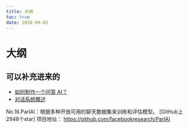 ```yaml
---
title: 大纲
toc: true
date: 2018-09-03
---
```

# 大纲


## 可以补充进来的

- [如何制作一个问答 AI？](https://www.zhihu.com/question/36154497)
- [对话系统概述](https://zhuanlan.zhihu.com/p/31828371)




No.16.ParlAI：根据多种开放可用的聊天数据集来训练和评估模型。
[GitHub上2948个star]
项目地址：
https://github.com/facebookresearch/ParlAI
